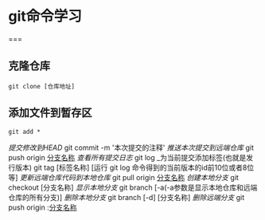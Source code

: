 # git命令学习
===

克隆仓库
---

	git clone [仓库地址]
添加文件到暂存区
---

	git add *
_提交修改到HEAD_
	git commit -m '本次提交的注释'
_推送本次提交到远端仓库_
	git push origin [分支名称](例如:master)
_查看所有提交日志_
	git log
_为当前提交添加标签(也就是发行版本)
	git tag [标签名称] [运行 git log 命令得到的当前版本的id前10位或者8位等]
_更新远端仓库代码到本地仓库_
	git pull origin [分支名称](例如:master)
_创建本地分支_
	git checkout [分支名称]
_显示本地分支_
	git branch [-a(-a参数是显示本地仓库和远端仓库的所有分支)] 
_删除本地分支_
	git branch [-d] [分支名称]
_删除远端分支_
	git push origin :[分支名称](例如:dev)
